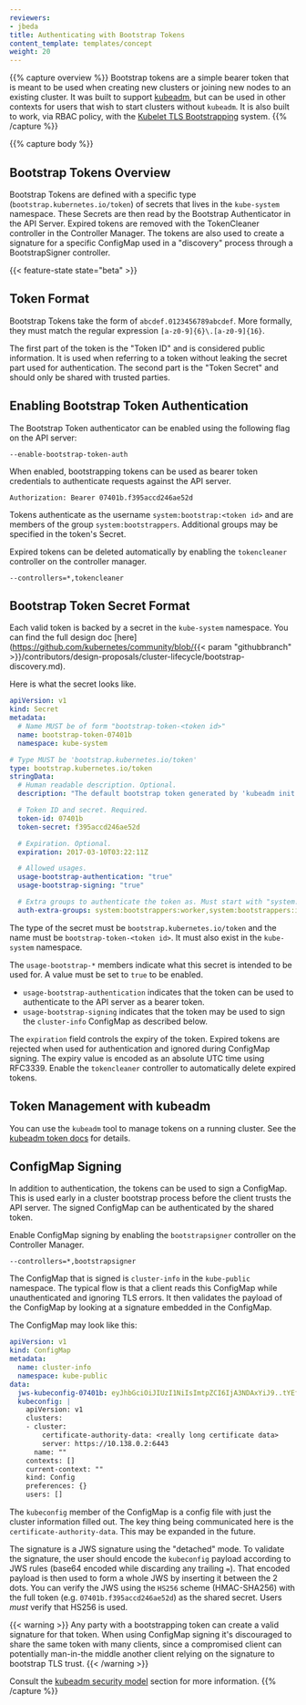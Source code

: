 ```yaml
---
reviewers:
- jbeda
title: Authenticating with Bootstrap Tokens
content_template: templates/concept
weight: 20
---
```


{{% capture overview %}}
Bootstrap tokens are a simple bearer token that is meant to be used when
creating new clusters or joining new nodes to an existing cluster.  It was built
to support [kubeadm](/docs/reference/setup-tools/kubeadm/kubeadm/), but can be used in other contexts
for users that wish to start clusters without `kubeadm`. It is also built to
work, via RBAC policy, with the [Kubelet TLS
Bootstrapping](/docs/reference/command-line-tools-reference/kubelet-tls-bootstrapping/) system.
{{% /capture %}}

{{% capture body %}}
## Bootstrap Tokens Overview

Bootstrap Tokens are defined with a specific type
(`bootstrap.kubernetes.io/token`) of secrets that lives in the `kube-system`
namespace.  These Secrets are then read by the Bootstrap Authenticator in the
API Server.  Expired tokens are removed with the TokenCleaner controller in the
Controller Manager.  The tokens are also used to create a signature for a
specific ConfigMap used in a "discovery" process through a BootstrapSigner
controller.

{{< feature-state state="beta" >}}

## Token Format

Bootstrap Tokens take the form of `abcdef.0123456789abcdef`.  More formally,
they must match the regular expression `[a-z0-9]{6}\.[a-z0-9]{16}`.

The first part of the token is the "Token ID" and is considered public
information.  It is used when referring to a token without leaking the secret
part used for authentication. The second part is the "Token Secret" and should
only be shared with trusted parties.

## Enabling Bootstrap Token Authentication

The Bootstrap Token authenticator can be enabled using the following flag on the
API server:

```
--enable-bootstrap-token-auth
```

When enabled, bootstrapping tokens can be used as bearer token credentials to
authenticate requests against the API server.

```http
Authorization: Bearer 07401b.f395accd246ae52d
```

Tokens authenticate as the username `system:bootstrap:<token id>` and are members
of the group `system:bootstrappers`.  Additional groups may be specified in the
token's Secret.

Expired tokens can be deleted automatically by enabling the `tokencleaner`
controller on the controller manager.

```
--controllers=*,tokencleaner
```

## Bootstrap Token Secret Format

Each valid token is backed by a secret in the `kube-system` namespace.  You can
find the full design doc
[here](https://github.com/kubernetes/community/blob/{{< param "githubbranch" >}}/contributors/design-proposals/cluster-lifecycle/bootstrap-discovery.md).

Here is what the secret looks like.

```yaml
apiVersion: v1
kind: Secret
metadata:
  # Name MUST be of form "bootstrap-token-<token id>"
  name: bootstrap-token-07401b
  namespace: kube-system

# Type MUST be 'bootstrap.kubernetes.io/token'
type: bootstrap.kubernetes.io/token
stringData:
  # Human readable description. Optional.
  description: "The default bootstrap token generated by 'kubeadm init'."

  # Token ID and secret. Required.
  token-id: 07401b
  token-secret: f395accd246ae52d

  # Expiration. Optional.
  expiration: 2017-03-10T03:22:11Z

  # Allowed usages.
  usage-bootstrap-authentication: "true"
  usage-bootstrap-signing: "true"

  # Extra groups to authenticate the token as. Must start with "system:bootstrappers:"
  auth-extra-groups: system:bootstrappers:worker,system:bootstrappers:ingress
```

The type of the secret must be `bootstrap.kubernetes.io/token` and the name must
be `bootstrap-token-<token id>`.  It must also exist in the `kube-system`
namespace.

The `usage-bootstrap-*` members indicate what this secret is intended to be used
for.  A value must be set to `true` to be enabled.

* `usage-bootstrap-authentication` indicates that the token can be used to
authenticate to the API server as a bearer token.
* `usage-bootstrap-signing` indicates that the token may be used to sign the
`cluster-info` ConfigMap as described below.

The `expiration` field controls the expiry of the token.  Expired tokens are
rejected when used for authentication and ignored during ConfigMap signing.
The expiry value is encoded as an absolute UTC time using RFC3339.  Enable the
`tokencleaner` controller to automatically delete expired tokens.

## Token Management with kubeadm

You can use the `kubeadm` tool to manage tokens on a running cluster. See the
[kubeadm token docs](/docs/reference/setup-tools/kubeadm/kubeadm-token/) for details.

## ConfigMap Signing

In addition to authentication, the tokens can be used to sign a ConfigMap.  This
is used early in a cluster bootstrap process before the client trusts the API
server.  The signed ConfigMap can be authenticated by the shared token.

Enable ConfigMap signing by enabling the `bootstrapsigner` controller on the
Controller Manager.

```
--controllers=*,bootstrapsigner
```

The ConfigMap that is signed is `cluster-info` in the `kube-public` namespace.
The typical flow is that a client reads this ConfigMap while unauthenticated and
ignoring TLS errors.  It then validates the payload of the ConfigMap by looking
at a signature embedded in the ConfigMap.

The ConfigMap may look like this:

```yaml
apiVersion: v1
kind: ConfigMap
metadata:
  name: cluster-info
  namespace: kube-public
data:
  jws-kubeconfig-07401b: eyJhbGciOiJIUzI1NiIsImtpZCI6IjA3NDAxYiJ9..tYEfbo6zDNo40MQE07aZcQX2m3EB2rO3NuXtxVMYm9U
  kubeconfig: |
    apiVersion: v1
    clusters:
    - cluster:
        certificate-authority-data: <really long certificate data>
        server: https://10.138.0.2:6443
      name: ""
    contexts: []
    current-context: ""
    kind: Config
    preferences: {}
    users: []
```

The `kubeconfig` member of the ConfigMap is a config file with just the cluster
information filled out.  The key thing being communicated here is the
`certificate-authority-data`.  This may be expanded in the future.

The signature is a JWS signature using the "detached" mode.  To validate the
signature, the user should encode the `kubeconfig` payload according to JWS
rules (base64 encoded while discarding any trailing `=`).  That encoded payload
is then used to form a whole JWS by inserting it between the 2 dots.  You can
verify the JWS using the `HS256` scheme (HMAC-SHA256) with the full token (e.g.
`07401b.f395accd246ae52d`) as the shared secret.  Users _must_ verify that HS256
is used.

{{< warning >}}
Any party with a bootstrapping token can create a valid signature for that
token. When using ConfigMap signing it's discouraged to share the same token with
many clients, since a compromised client can potentially man-in-the middle another
client relying on the signature to bootstrap TLS trust.
{{< /warning >}}

Consult the [kubeadm security model](/docs/reference/generated/kubeadm/#security-model)
section for more information.
{{% /capture %}}
